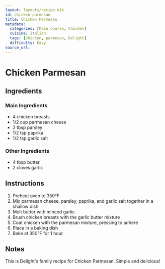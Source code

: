 ```yaml
---
layout: layouts/recipe.njk
id: chicken-parmesan
title: Chicken Parmesan
metadata:
  categories: [Main Course, Chicken]
  cuisine: Italian
  tags: [chicken, parmesan, Delight]
  difficulty: Easy
source_url: 
---
```


# Chicken Parmesan

## Ingredients

### Main Ingredients
- 4 chicken breasts
- 1/2 cup parmesan cheese
- 2 tbsp parsley
- 1/2 tsp paprika
- 1/2 tsp garlic salt

### Other Ingredients
- 4 tbsp butter
- 2 cloves garlic

## Instructions

1. Preheat oven to 350°F
2. Mix parmesan cheese, parsley, paprika, and garlic salt together in a shallow dish
3. Melt butter with minced garlic
4. Brush chicken breasts with the garlic butter mixture
5. Coat chicken with the parmesan mixture, pressing to adhere
6. Place in a baking dish
7. Bake at 350°F for 1 hour

## Notes
This is Delight's family recipe for Chicken Parmesan. Simple and delicious!